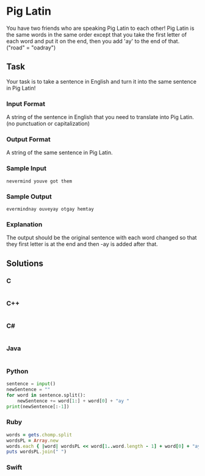 # Pig Latin
You have two friends who are speaking Pig Latin to each other! Pig Latin is the same words in the same order except that you take the first letter of each word and put it on the end, then you add 'ay' to the end of that. ("road" = "oadray")
## Task
Your task is to take a sentence in English and turn it into the same sentence in Pig Latin!
### Input Format
A string of the sentence in English that you need to translate into Pig Latin. (no punctuation or capitalization)
### Output Format
A string of the same sentence in Pig Latin.
### Sample Input
```
nevermind youve got them
```
### Sample Output
```
evermindnay ouveyay otgay hemtay
```
### Explanation
The output should be the original sentence with each word changed so that they first letter is at the end and then -ay is added after that.
## Solutions
### C
```c
```
### C++
```cpp
```
### C#
```cs
```
### Java
```java
```
### Python
```python
sentence = input()
newSentence = ""
for word in sentence.split():
    newSentence += word[1:] + word[0] + "ay "
print(newSentence[:-1])
```
### Ruby
```ruby
words = gets.chomp.split
wordsPL = Array.new
words.each { |word| wordsPL << word[1..word.length - 1] + word[0] + "ay" }
puts wordsPL.join(" ")
```
### Swift
```swift
```